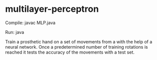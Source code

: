 # multilayer-perceptron

Compile: javac MLP.java

Run: java 

Train a prosthetic hand on a set of movements from a with the help of a neural network. Once a predetermined number of training rotations is reached it tests the accuracy of the movements with a test set.
